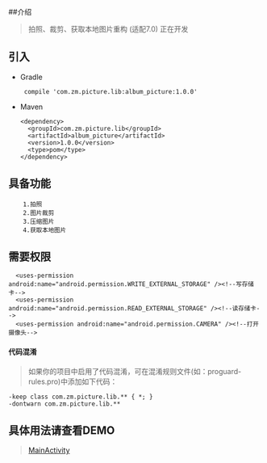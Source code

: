 ##介绍
>拍照、裁剪、获取本地图片重构 (适配7.0)
正在开发

## 引入

* Gradle 
   
   ```
    compile 'com.zm.picture.lib:album_picture:1.0.0'
   ```
* Maven
	
	```
    <dependency>
      <groupId>com.zm.picture.lib</groupId>
      <artifactId>album_picture</artifactId>
      <version>1.0.0</version>
      <type>pom</type>
    </dependency>
	
	```




## 具备功能
        1.拍照
        2.图片裁剪
        3.压缩图片
        4.获取本地图片
        
## 需要权限
      <uses-permission android:name="android.permission.WRITE_EXTERNAL_STORAGE" /><!--写存储卡-->
      <uses-permission android:name="android.permission.READ_EXTERNAL_STORAGE" /><!--读存储卡-->
      <uses-permission android:name="android.permission.CAMERA" /><!--打开摄像头-->

#### 代码混淆
     
>如果你的项目中启用了代码混淆，可在混淆规则文件(如：proguard-rules.pro)中添加如下代码：
     
    -keep class com.zm.picture.lib.** { *; }
    -dontwarn com.zm.picture.lib.**
     
        
## 具体用法请查看DEMO
>[MainActivity](https://github.com/scalling/AlbumPicture/blob/master/app/src/main/java/com/zm/picture/sample/MainActivity.java)
        